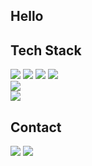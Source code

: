 ## Hello

## Tech Stack

<a href="#"><img src="https://img.shields.io/badge/Java-000000?style=flat-plastic&logo=java&logoColor=007396"/></a>
<a href="#"><img src="https://img.shields.io/badge/HTML5-000000?style=flat-plastic&logo=HTML5&logoColor=E34F26"/></a>
<a href="#"><img src="https://img.shields.io/badge/CSS3-000000?style=flat-plastic&logo=CSS3&logoColor=1572B6"/></a>
<a href="#"><img src="https://img.shields.io/badge/JavaScript-000000?style=flat-plastic&logo=JavaScript&logoColor=F7DF1E"/></a></br>
<a href="#"><img src="https://img.shields.io/badge/SpringBoot-000000?style=flat-plastic&logo=Spring Boot&logoColor=6DB33F"/></a></br>
<a href="#"><img src="https://img.shields.io/badge/MySQL-000000?style=flat-plastic&logo=MySQL&logoColor=4479A1"/></a>

## Contact

<a href="mailto:roornorn@gmail.com"><img src="https://img.shields.io/badge/Gmail-000000?style=flat-plastic&logo=Gmail&logoColor=EA4335&link=mailto:roornorn@gmail.com"/></a>
<a href="[#](https://www.instagram.com/ornornro/)"><img src="https://img.shields.io/badge/Instagram-000000?style=flat-plastic&logo=Instagram&logoColor=E4405F"/></a>
